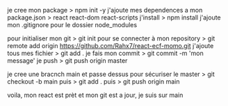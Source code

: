 je cree mon package > npm init -y
j'ajoute mes dependences a mon package.json > react react-dom react-scripts
j'install > npm install 
j'ajoute mon .gitignore pour le dossier node_modules

pour initialiser mon git > git init
pour se connecter à mon repository > git remote add origin https://github.com/Rahx7/react-ecf-momo.git
j'ajoute tous mes fichier > git add .
je fais mon commit > git commit -m 'mon message'
je push > git push origin master

je cree une bracnch main et passe dessus pour sécuriser le master > git checkout -b main
puis > git add . 
puis > git push origin main

voila, mon react est prèt et mon git est a jour, je suis sur main
